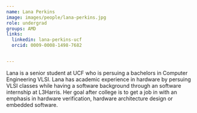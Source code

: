 ```yaml
---
name: Lana Perkins
image: images/people/lana-perkins.jpg
role: undergrad
groups: AMD
links:
  linkedin: lana-perkins-ucf
  orcid: 0009-0008-1498-7682


---
```


Lana is a senior student at UCF who is persuing a bachelors in Computer Engineering VLSI. Lana has academic experience in hardware by persuing VLSI
classes while having a software background through an software internship at L3Harris. Her goal after college is to get a job in with an emphasis
in hardware verification, hardware architecture design or embedded software.

